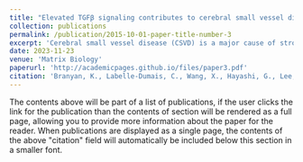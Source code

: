 ```yaml
---
title: "Elevated TGFβ signaling contributes to cerebral small vessel disease in mouse models of Gould syndrome"
collection: publications
permalink: /publication/2015-10-01-paper-title-number-3
excerpt: 'Cerebral small vessel disease (CSVD) is a major cause of stroke and dementia. By studying a genetic form of CSVD caused by mutations in the collagen genes COL4A1 and COL4A2, researchers aim to find potential treatments for both genetic and common forms of the disease. These genes are crucial for blood vessel structure, but their exact roles are not well understood, and it’s unclear how their mutations lead to CSVD. Researchers used various methods to study mice with COL4A1 mutations, revealing several problems in blood vessel development and maintenance. They found issues such as abnormal growth patterns in the retinal blood vessels, irregularities in vascular smooth muscle cells (VSMCs), and a loss of these cells with age. Importantly, they discovered that these mutations lead to increased activity of a protein called TGFβ, which contributes to the vascular problems. By reducing TGFβ activity in the mice, researchers were able to improve blood vessel structure and reduce brain hemorrhages. This suggests that targeting TGFβ could be a potential treatment strategy for CSVD, including its more common, non-genetic forms.'
date: 2023-11-23
venue: 'Matrix Biology'
paperurl: 'http://academicpages.github.io/files/paper3.pdf'
citation: 'Branyan, K., Labelle-Dumais, C., Wang, X., Hayashi, G., Lee, B., Peltz, Z., Gorman, S., & Gould, D. B. (2023). Elevated TGFβ signaling contributes to cerebral small vessel disease in mouse models of Gould syndrome. Matrix Biology, 115, 48-70.'
---
```


The contents above will be part of a list of publications, if the user clicks the link for the publication than the contents of section will be rendered as a full page, allowing you to provide more information about the paper for the reader. When publications are displayed as a single page, the contents of the above "citation" field will automatically be included below this section in a smaller font.
